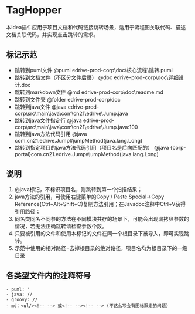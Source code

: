 # TagHopper
本Idea插件应用于项目文档和代码链接跳转场景，适用于流程图关联代码、描述文档关联代码，并实现点击跳转的需求。

## 标记示范
- 跳转到puml文件 @puml edrive-prod-corp\doc\核心流程\跳转.puml
- 跳转到文档文件（不区分文件后缀） @doc edrive-prod-corp\doc\详细设计.doc
- 跳转到markdown文件 @md edrive-prod-corp\doc\readme.md
- 跳转到文件夹 @folder edrive-prod-corp\doc
- 跳转到java文件 @java edrive-prod-corp\src\main\java\com\cn21\edrive\Jump.java
- 跳转到java文件指定行 @java edrive-prod-corp\src\main\java\com\cn21\edrive\Jump.java:100
- 跳转到java方法代码引用 @java com.cn21.edrive.Jump#jumpMethod(java.lang.Long)
- 跳转到指定项目的java方法代码引用（项目名是后向匹配的） @java {corp-portal}com.cn21.edrive.Jump#jumpMethod(java.lang.Long)

## 说明
1. @java标记，不标识项目名，则跳转到第一个扫描结果；
2. java方法的引用，可使用右键菜单的Copy / Paste Special->Copy Reference(Ctrl+Alt+Shift+C)复制方法引用；在Javadoc注释中Ctrl+V获得引用路径；
3. 同名类同名不同参的方法在不同模块共存的场景下，可能会出现漏拷贝参数的情况，若无法正确跳转请检查参数个数。
4. 只要被引用的文件和使用本标记的文件在同一个根目录下被导入，即可实现跳转。
5. 示范中使用的相对路径=去掉根目录的绝对路径，项目名均为根目录下的一级目录

## 各类型文件内的注释符号
```
- puml: '
- java: //
- groovy: //
- md：<ul/><!-- --> 或<!-- --><!-- --> (不这么写会有图标飘走的问题)
```

